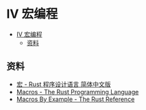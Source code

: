 # IV 宏编程

<!--ts-->
* [IV 宏编程](#iv-宏编程)
   * [资料](#资料)

<!-- Created by https://github.com/ekalinin/github-markdown-toc -->
<!-- Added by: runner, at: Mon Oct 24 14:02:40 UTC 2022 -->

<!--te-->

## 资料

- [宏 - Rust 程序设计语言 简体中文版](https://kaisery.github.io/trpl-zh-cn/ch19-06-macros.html)
- [Macros - The Rust Programming Language](https://doc.rust-lang.org/book/ch19-06-macros.html)
- [Macros By Example - The Rust Reference](https://doc.rust-lang.org/reference/macros-by-example.html)



